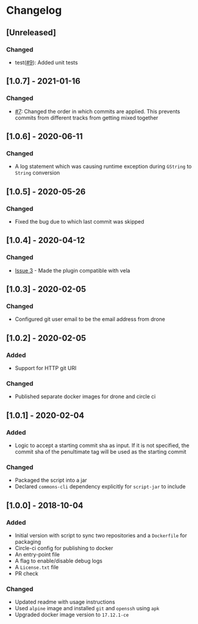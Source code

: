 # Changelog

## [Unreleased]
### Changed
- test([#9](https://github.com/devatherock/git-sync/issues/9)): Added unit tests

## [1.0.7] - 2021-01-16
### Changed
- [#7](https://github.com/devatherock/git-sync/issues/7): Changed the order in which commits are applied.
This prevents commits from different tracks from getting mixed together

## [1.0.6] - 2020-06-11
### Changed
- A log statement which was causing runtime exception during `GString` to `String` conversion

## [1.0.5] - 2020-05-26
### Changed
- Fixed the bug due to which last commit was skipped

## [1.0.4] - 2020-04-12
### Changed
- [Issue 3](https://github.com/devatherock/git-sync/issues/3) - Made the plugin
compatible with vela

## [1.0.3] - 2020-02-05
### Changed
- Configured git user email to be the email address from drone

## [1.0.2] - 2020-02-05
### Added
- Support for HTTP git URI

### Changed
- Published separate docker images for drone and circle ci

## [1.0.1] - 2020-02-04
### Added
- Logic to accept a starting commit sha as input. If it is not specified, the commit sha of the penultimate tag
will be used as the starting commit

### Changed
- Packaged the script into a jar
- Declared `commons-cli` dependency explicitly for `script-jar` to include

## [1.0.0] - 2018-10-04
### Added
- Initial version with script to sync two repositories and a `Dockerfile` for packaging
- Circle-ci config for publishing to docker
- An entry-point file
- A flag to enable/disable debug logs
- A `License.txt` file
- PR check

### Changed
- Updated readme with usage instructions
- Used `alpine` image and installed `git` and `openssh` using `apk`
- Upgraded docker image version to `17.12.1-ce`
